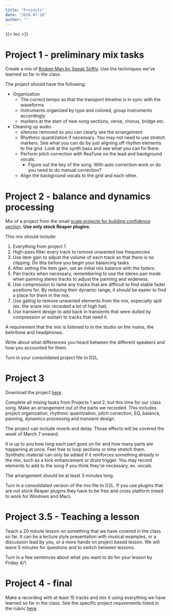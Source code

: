 ```yaml
---
title: "Projects"
date: "2018-07-18"
author: ""
---
```


{{< toc >}}

<!-- TODO: three major projects based on each part of the mix book -->

# Project 1 - preliminary mix tasks

Create a mix of [Broken Man by Speak Softly](https://cambridge-mt.com/ms/mtk-newbies/#SpeakSoftly). Use the techniques we've learned so far in the class.

The project should have the following:

- Organization
  - The correct tempo so that the transport timeline is in sync with the waveforms
  - instruments organized by type and colored, group instruments accordingly
  - markers at the start of new song sections, verse, chorus, bridge etc.
- Cleaning up audio
  - silences removed so you can clearly see the arrangement
  - Rhythmic quantization if necessary. You may not need to use stretch markers. See what you can do by just aligning off rhythm elements to the grid. Look at the synth bass and see what you can fix there.
  - Perform pitch correction with ReaTune on the lead and background vocals.
    - Figure out the key of the song. With auto correction work or do you need to do manual correction?
  - Align the background vocals to the grid and each other.

# Project 2 - balance and dynamics processing

Mix of a project from the small [scale projects for building confidence section](https://cambridge-mt.com/ms/mtk-newbies/#SmallScale). **Use only stock Reaper plugins**.

This mix should include:

1. Everything from project 1
2. High-pass filter every track to remove unwanted low frequencies
3. Use item gain to adjust the volume of each track so that there is no clipping. Do this before you begin your balancing tasks.
4. After setting the item gain, set an initial mix balance with the faders.
5. Pan tracks when necessary, remembering to use the stereo pan mode when panning stereo tracks to adjust the panning and wideness.
6. Use compression to tame any tracks that are difficult to find stable fader positions for. By reducing their dynamic range, it should be easier to find a place for them in the mix.
7. Use gating to remove unwanted elements from the mix, especially spill (ex. the snare mic recorded a lot of high hat).
8. Use transient design to add back in transients that were dulled by compression or sustain to tracks that need it.

A requirement that the mix is listened to in the studio on the mains, the behritone and headphones.

Write about what differences you heard between the different speakers and how you accounted for them.

Turn in your consolidated project file to D2L.

# Project 3

Download the project [here](https://dakotastateuniversity-my.sharepoint.com/:f:/g/personal/tate_carson_dsu_edu/EuWGkmSoIypMuOlPxDGoF08B9JTZjG3xsK0eAJyxHln1lg?e=26PgbD).

Complete all mixing tasks from Projects 1 and 2, but this time for our class song. Make an arrangement out of the parts we recorded. This includes project organization, rhythmic quantization, pitch correction, EQ, balance, panning, dynamics processing and transient design.

The project can include reverb and delay. Those effects will be covered the week of March 7 onward.

It is up to you how long each part goes on for and how many parts are happening at once. Feel free to loop sections or time stretch them. Synthetic material can only be added if it reinforces something already in the mix, such as a kick enhancement or drum trigger. You may record elements to add to the song if you think they're necessary, ex. vocals.

The arrangement should be at least 3 minutes long.

Turn in a consolidated version of the mix file to D2L. If you use plugins that are not stock Reaper plugins they have to be free and cross platform (need to work for Windows and Mac).

# Project 3.5 - Teaching a lesson

Teach a 20 minute lesson on something that we have covered in the class so far. It can be a lecture style presentation with musical examples, or a discussion lead by you, or a more hands on project based lesson. We will leave 5 minutes for questions and to switch between lessons.

Turn in a few sentences about what you want to do for your lesson by Friday 4/1.

# Project 4 - final

Make a recording with at least 15 tracks and mix it using everything we have learned so far in the class. See the specific project requirements listed in the rubric [here](https://docs.google.com/spreadsheets/d/1nYIMVII_1_kSKZnwc59caMSjpjRcNrvCmMJkOqts6kI/edit?usp=sharing).

